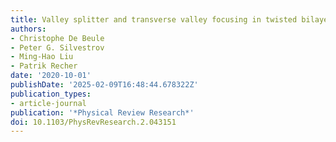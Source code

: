 ```yaml
---
title: Valley splitter and transverse valley focusing in twisted bilayer graphene
authors:
- Christophe De Beule
- Peter G. Silvestrov
- Ming-Hao Liu
- Patrik Recher
date: '2020-10-01'
publishDate: '2025-02-09T16:48:44.678322Z'
publication_types:
- article-journal
publication: '*Physical Review Research*'
doi: 10.1103/PhysRevResearch.2.043151
---
```

